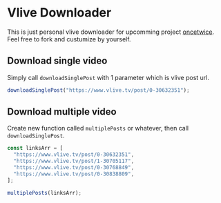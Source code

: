 # Vlive Downloader

This is just personal vlive downloader for upcomming project [oncetwice](https://github.com/dhafitf/oncetwice).
Feel free to fork and custumize by yourself.

## Download single video

Simply call `downloadSinglePost` with 1 parameter which is vlive post url.

```js
downloadSinglePost("https://www.vlive.tv/post/0-30632351");
```

## Download multiple video

Create new function called `multiplePosts` or whatever, then call `downloadSinglePost`.

```js
const linksArr = [
  "https://www.vlive.tv/post/0-30632351",
  "https://www.vlive.tv/post/1-30705117",
  "https://www.vlive.tv/post/0-30768849",
  "https://www.vlive.tv/post/0-30838809",
];

multiplePosts(linksArr);
```
